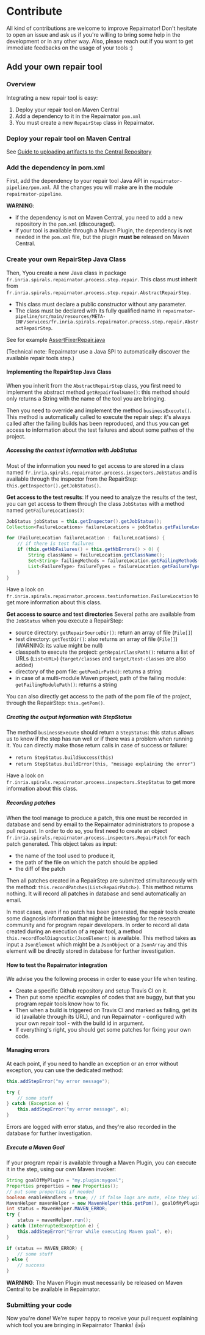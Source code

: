# Contribute

All kind of contributions are welcome to improve Repairnator! 
Don't hesitate to open an issue and ask us if you're willing to bring some help in the development or in any other way. 
Also, please reach out if you want to get immediate feedbacks on the usage of your tools :)

## Add your own repair tool

### Overview

Integrating a new repair tool is easy:
  1. Deploy your repair tool on Maven Central
  1. Add a dependency to it in the Repairnator `pom.xml`
  1. You must create a new `RepairStep` class in Repairnator.

### Deploy your repair tool on Maven Central

See [Guide to uploading artifacts to the Central Repository](https://maven.apache.org/repository/guide-central-repository-upload.html)

### Add the dependency in pom.xml

First, add the dependency to your repair tool Java API in `repairnator-pipeline/pom.xml`.  All the changes you will make are in the module `repairnator-pipeline`.

**WARNING**: 

* if the dependency is not on Maven Central, you need to add a new repository in the `pom.xml` (discouraged). 
* if your tool is available through a Maven Plugin, the dependency is not needed in the `pom.xml` file, but the plugin **must be** released on Maven Central.

### Create your own RepairStep Java Class

Then, Yyou create a new Java class in package `fr.inria.spirals.repairnator.process.step.repair`. This class must inherit from `fr.inria.spirals.repairnator.process.step.repair.AbstractRepairStep`.

* This class must declare a public constructor without any parameter.
* The class must be declared with its fully qualified name in `repairnator-pipeline/src/main/resources/META-INF/services/fr.inria.spirals.repairnator.process.step.repair.AbstractRepairStep`.
 
 See for example [AssertFixerRepair.java](https://github.com/Spirals-Team/repairnator/blob/master/repairnator/repairnator-pipeline/src/main/java/fr/inria/spirals/repairnator/process/step/repair/AssertFixerRepair.java)
 
(Technical note: Repairnator use a Java SPI to automatically discover the available repair tools step.)

#### Implementing the RepairStep Java Class

When you inherit from the `AbstractRepairStep` class, you first need to implement the abstract method `getRepairToolName()`: this method should only returns a String with the name of the tool you are bringing.

Then you need to override and implement the method `businessExecute()`. This method is automatically called to execute the repair step: it's always called after the failing builds has been reproduced, and thus you can get access to information about the test failures and about some pathes of the project.

##### Accessing the context information with JobStatus

Most of the information you need to get access to are stored in a class named `fr.inria.spirals.repairnator.process.inspectors.JobStatus` and is available through the inspector from the RepairStep:
`this.getInspector().getJobStatus()`.

**Get access to the test results**: If you need to analyze the results of the test, you can get access to them through the class `JobStatus` with a method named `getFailureLocations()`:

```java
JobStatus jobStatus = this.getInspector().getJobStatus();
Collection<FailureLocations> failureLocations = jobStatus.getFailureLocations();

for (FailureLocation failureLocation : failureLocations) {
    // if there is test failures
    if (this.getNbFailures() + this.getNbErrors() > 0) {
        String className = failureLocation.getClassName();
        Set<String> failingMethods = failureLocation.getFailingMethods();
        List<FailureType> failureTypes = failureLocation.getFailureTypes();
    }
}
```
Have a look on `fr.inria.spirals.repairnator.process.testinformation.FailureLocation` to get more information about this class.

**Get access to source and test directories** Several paths are available from the `JobStatus` when you execute a RepairStep:
  - source directory: `getRepairSourceDir()`: return an array of file (`File[]`)
  - test directory: `getTestDir()`: also returns an array of file (`File[]`) (WARNING: its value might be null)
  - classpath to execute the project: `getRepairClassPath()`: returns a list of URLs (`List<URL>`) (`target/classes` and `target/test-classes` are also added)
  - directory of the pom file: `getPomDirPath()`: returns a string
  - in case of a multi-module Maven project, path of the failing module: `getFailingModulePath()`: returns a string

You can also directly get access to the path of the pom file of the project, through the RepairStep: `this.getPom()`.


##### Creating the output information with StepStatus

The method `businessExecute` should return a `StepStatus`: this status allows us to know if the step has run well or if there was a problem when running it.
You can directly make those return calls in case of success or failure:
  - `return StepStatus.buildSuccess(this)`
  - `return StepStatus.buildError(this, "message explaining the error")`
  
Have a look on `fr.inria.spirals.repairnator.process.inspectors.StepStatus` to get more information about this class.

##### Recording patches

When the tool manage to produce a patch, this one must be recorded in database and send by email to the Repairnator administrators to propose a pull request.
In order to do so, you first need to create an object `fr.inria.spirals.repairnator.process.inspectors.RepairPatch` for each patch generated.
This object takes as input:
  - the name of the tool used to produce it,
  - the path of the file on which the patch should be applied
  - the diff of the patch
  
Then all patches created in a RepairStep are submitted stimultaneously with the method: `this.recordPatches(List<RepairPatch>)`.
This method returns nothing. It will record all patches in database and send automatically an email.

In most cases, even if no patch has been generated, the repair tools create some diagnosis information that might be interesting for the research community and for program repair developers.
In order to record all data created during an execution of a repair tool, a method `this.recordToolDiagnostic(JsonElement)` is available.
This method takes as input a `JsonElement` which might be a `JsonObject` or a `JsonArray` and this element will be directly stored in database for further investigation.

#### How to test the Repairnator integration

We advise you the following process in order to ease your life when testing. 

* Create a specific Github repository and setup Travis CI on it. 
* Then put some specific examples of codes that are buggy, but that you program repair tools know how to fix.
* Then when a build is triggered on Travis CI and marked as failing, get its id (available through its URL), and run Repairnator - configured with your own repair tool - with the build id in argument.
* If everything's right, you should get some patches for fixing your own code. 


#### Managing errors

At each point, if you need to handle an exception or an error without exception, you can use the dedicated method:

```java
this.addStepError("my error message");

try {
    // some stuff
} catch (Exception e) {
    this.addStepError("my error message", e);
}
```

Errors are logged with error status, and they're also recorded in the database for further investigation.
  
##### Execute a Maven Goal

If your program repair is available through a Maven Plugin, you can execute it in the step, using our own Maven invoker: 
```java
String goalOfMyPlugin = "my.plugin:mygoal";
Properties properties = new Properties();
// put some properties if needed
boolean enableHandlers = true; // if false logs are mute, else they will be displayed 
MavenHelper mavenHelper = new MavenHelper(this.getPom(), goalOfMyPlugin, properties, this.getRepairToolName(), this.getInspector(), enableHandlers);
int status = MavenHelper.MAVEN_ERROR;
try {
    status = mavenHelper.run();
} catch (InterruptedException e) {
    this.addStepError("Error while executing Maven goal", e);
}

if (status == MAVEN_ERROR) {
    // some stuff
} else {
    // success
}
```

**WARNING**: The Maven Plugin must necessarily be released on Maven Central to be available in Repairnator.

### Submitting your code

Now you're done! We're super happy to receive your pull request explaining which tool you are bringing in Repairnator
Thanks! :+1::+1:
